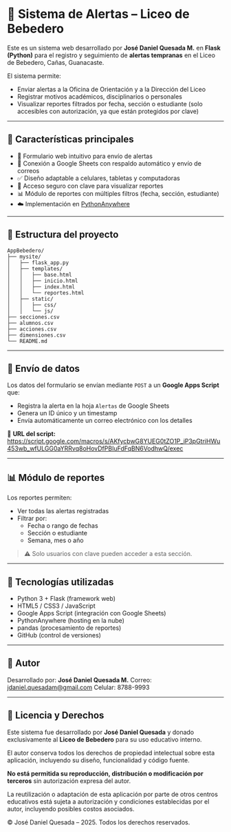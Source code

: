 
# 📢 Sistema de Alertas – Liceo de Bebedero

Este es un sistema web desarrollado por **José Daniel Quesada M.** en **Flask (Python)** para el registro y seguimiento de **alertas tempranas** en el Liceo de Bebedero, Cañas, Guanacaste.

El sistema permite:
- Enviar alertas a la Oficina de Orientación y a la Dirección del Liceo
- Registrar motivos académicos, disciplinarios o personales
- Visualizar reportes filtrados por fecha, sección o estudiante (solo accesibles con autorización, ya que están protegidos por clave)

---

## 🚀 Características principales

- 📝 Formulario web intuitivo para envío de alertas
- 🔄 Conexión a Google Sheets con respaldo automático y envío de correos
- ✅ Diseño adaptable a celulares, tabletas y computadoras
- 🔐 Acceso seguro con clave para visualizar reportes
- 📊 Módulo de reportes con múltiples filtros (fecha, sección, estudiante)
- ☁️ Implementación en [PythonAnywhere](https://AppBebedero.pythonanywhere.com)

---

## 📁 Estructura del proyecto

```
AppBebedero/
├── mysite/
│   ├── flask_app.py
│   ├── templates/
│   │   ├── base.html
│   │   ├── inicio.html
│   │   ├── index.html
│   │   └── reportes.html
│   ├── static/
│   │   ├── css/
│   │   └── js/
├── secciones.csv
├── alumnos.csv
├── acciones.csv
├── dimensiones.csv
└── README.md
```

---

## 🔄 Envío de datos

Los datos del formulario se envían mediante `POST` a un **Google Apps Script** que:

- Registra la alerta en la hoja `Alertas` de Google Sheets
- Genera un ID único y un timestamp
- Envía automáticamente un correo electrónico con los detalles

🔗 **URL del script:**
https://script.google.com/macros/s/AKfycbwG8YUEG0tZO1P_iP3pGtriHWu453wb_wfULGG0aYRRvq8oHovDfPBIuFdFqBN6VodhwQ/exec

---

## 📊 Módulo de reportes

Los reportes permiten:
- Ver todas las alertas registradas
- Filtrar por:
  - Fecha o rango de fechas
  - Sección o estudiante
  - Semana, mes o año

> ⚠️ Solo usuarios con clave pueden acceder a esta sección.

---

## 🧪 Tecnologías utilizadas

- Python 3 + Flask (framework web)
- HTML5 / CSS3 / JavaScript
- Google Apps Script (integración con Google Sheets)
- PythonAnywhere (hosting en la nube)
- pandas (procesamiento de reportes)
- GitHub (control de versiones)

---

## 👤 Autor

Desarrollado por:
**José Daniel Quesada M.**
Correo: jdaniel.quesadam@gmail.com
Celular: 8788-9993

---

## 📌 Licencia y Derechos

Este sistema fue desarrollado por **José Daniel Quesada** y donado exclusivamente al **Liceo de Bebedero** para su uso educativo interno.

El autor conserva todos los derechos de propiedad intelectual sobre esta aplicación, incluyendo su diseño, funcionalidad y código fuente.

**No está permitida su reproducción, distribución o modificación por terceros** sin autorización expresa del autor.

La reutilización o adaptación de esta aplicación por parte de otros centros educativos está sujeta a autorización y condiciones establecidas por el autor, incluyendo posibles costos asociados.

© José Daniel Quesada – 2025. Todos los derechos reservados.




